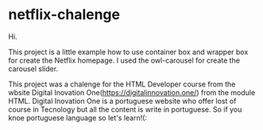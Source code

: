 # netflix-chalenge

Hi.

This project is a little example how to use container box and wrapper box for create the Netflix homepage.
I used the owl-carousel for create the carousel slider. 

This project was a chalenge for the HTML Developer course from the wbsite Digital Inovation One(https://digitalinnovation.one/) from the module HTML. Digital Inovation One is a portuguese website who offer lost of course in Tecnology but all the content is write in portuguese. So if you knoe portuguese language so let's learn!(:

